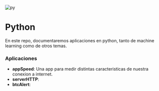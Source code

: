 ![py](https://user-images.githubusercontent.com/42939877/175550068-9b18f12d-ccbd-4c34-88a3-d031d4dfdcf7.jpg)

# Python
En este repo, documentaremos aplicaciones en python, tanto de machine learning como de otros temas.

### Aplicaciones
- **appSpeed**: Una app para medir distintas caracteristicas de nuestra conexion a internet. 
- **serverHTTP**: 
- **btcAlert**:
